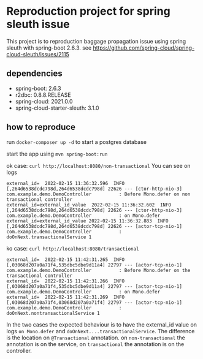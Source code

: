 # Reproduction project for spring sleuth issue

This project is to reproduction baggage propagation issue using spring sleuth with spring-boot 2.6.3.
see https://github.com/spring-cloud/spring-cloud-sleuth/issues/2115

## dependencies

- spring-boot: 2.6.3
- r2dbc: 0.8.8.RELEASE
- spring-cloud: 2021.0.0
- spring-cloud-starter-sleuth: 3.1.0

## how to reproduce

run `docker-composer up -d` to start a postgres database 

start the app using `mvn spring-boot:run`

ok case: `curl http://localhost:8080/non-transactional`
You can see on logs 
```
external_id=  2022-02-15 11:36:32.596  INFO [,264d6538dcdc798d,264d6538dcdc798d] 22626 --- [ctor-http-nio-3] com.example.demo.DemoController          : Before Mono.defer on non transactional controller
external_id=external_id_value  2022-02-15 11:36:32.602  INFO [,264d6538dcdc798d,264d6538dcdc798d] 22626 --- [ctor-http-nio-3] com.example.demo.DemoController          : on Mono.defer
external_id=external_id_value 2022-02-15 11:36:32.883  INFO [,264d6538dcdc798d,264d6538dcdc798d] 22626 --- [actor-tcp-nio-1] com.example.demo.DemoController          : doOnNext.transactionalService 1
```

ko case: `curl http://localhost:8080/transactional`
```
external_id=  2022-02-15 11:42:31.265  INFO [,03068d207a0a71f4,535dbc5dbe9d11a4] 22797 --- [actor-tcp-nio-1] com.example.demo.DemoController          : Before Mono.defer on the transactional controller
external_id=  2022-02-15 11:42:31.266  INFO [,03068d207a0a71f4,535dbc5dbe9d11a4] 22797 --- [actor-tcp-nio-1] com.example.demo.DemoController          : on Mono.defer
external_id=  2022-02-15 11:42:31.269  INFO [,03068d207a0a71f4,03068d207a0a71f4] 22797 --- [actor-tcp-nio-1] com.example.demo.DemoController          : doOnNext.nontransactionalService 1
```

In the two cases the expected behaviour is to have the external_id value on logs `on Mono.defer` and `doOnNext....transactionalService`.
The difference is the location on `@Transactional` annotation. on `non-transactional` the annotation is on the service, on `transactional` the annotation is on the controller.
